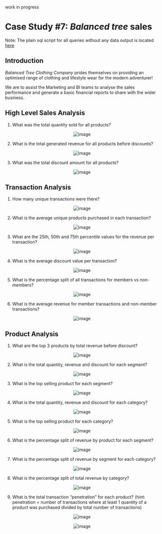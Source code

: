 work in progress

#  Case Study #7: _Balanced tree_ sales

Note: The plain sql script for all queries without any data output is located [here]()


## Introduction

_Balanced Tree Clothing Company_ prides themselves on providing an optimised range of clothing and lifestyle wear for the modern adventurer!

We are to assist the Marketing and BI teams to analyse the sales performance and generate a basic financial reports to share with the wider business.


## High Level Sales Analysis

1. What was the total quantity sold for all products?

<p align="center">
  <img src="https://github.com/GBlanch/SQL-weekly-challenges/assets/136500426/90ef1e85-bed9-4103-b78a-bb2096657771" alt="image">
</p>

2. What is the total generated revenue for all products before discounts?

<p align="center">
  <img src="https://github.com/GBlanch/SQL-weekly-challenges/assets/136500426/4ac5a12a-522a-4405-aeb3-7af5841d9f45" alt="image">
</p>




3. What was the total discount amount for all products?

<p align="center">
  <img src="https://github.com/GBlanch/SQL-weekly-challenges/assets/136500426/44b87458-24f9-4eda-b300-9b79c2743dff" alt="image">
</p>





## Transaction Analysis

1. How many unique transactions were there?
<p align="center">
  <img src="https://github.com/GBlanch/SQL-weekly-challenges/assets/136500426/694528dd-baa7-4f4f-9463-df339109448f" alt="image">
</p>


2. What is the average unique products purchased in each transaction?
<p align="center">
  <img src="https://github.com/GBlanch/SQL-weekly-challenges/assets/136500426/2c9992b7-6767-4f5d-8f28-273d67e03b46" alt="image">
</p>



3. What are the 25th, 50th and 75th percentile values for the revenue per transaction?
<p align="center">
  <img src="https://github.com/GBlanch/SQL-weekly-challenges/assets/136500426/1c2ee019-c9c9-4680-b22a-f660fa2b29b9" alt="image">
</p>



4. What is the average discount value per transaction?
<p align="center">
  <img src="https://github.com/GBlanch/SQL-weekly-challenges/assets/136500426/d23ed6e1-305c-4a7e-8a11-952ae2d340ad" alt="image">
</p>




5. What is the percentage split of all transactions for members vs non-members?
<p align="center">
  <img src="https://github.com/GBlanch/SQL-weekly-challenges/assets/136500426/b467794e-99ba-4413-be99-4c4fe35b878e" alt="image">
</p>



6. What is the average revenue for member transactions and non-member transactions?
<p align="center">
  <img src="https://github.com/GBlanch/SQL-weekly-challenges/assets/136500426/3fe5d09e-6d5a-47ad-8ac5-716fef8a27a5" alt="image">
</p>



## Product Analysis

1. What are the top 3 products by total revenue before discount?
<p align="center">
  <img src="https://github.com/GBlanch/SQL-weekly-challenges/assets/136500426/516c72b9-cbff-4016-82cb-99de7a120387" alt="image">
</p>



2. What is the total quantity, revenue and discount for each segment?
<p align="center">
  <img src="https://github.com/GBlanch/SQL-weekly-challenges/assets/136500426/1ffa5b11-8bd8-44a8-b612-81689008e111" alt="image">
</p>



3. What is the top selling product for each segment?
<p align="center">
  <img src="https://github.com/GBlanch/SQL-weekly-challenges/assets/136500426/19ae4619-0db9-4859-a9b8-d65fa78bcb8f" alt="image">
</p>


4. What is the total quantity, revenue and discount for each category?
<p align="center">
  <img src="https://github.com/GBlanch/SQL-weekly-challenges/assets/136500426/5bdfa3de-fafb-40e8-8fcf-ac1a7062eb3d" alt="image">
</p>

5. What is the top selling product for each category?
<p align="center">
  <img src="https://github.com/GBlanch/SQL-weekly-challenges/assets/136500426/d638b066-0757-4725-ac11-80d7959358fa" alt="image">
</p>


6. What is the percentage split of revenue by product for each segment?
<p align="center">
  <img src="https://github.com/GBlanch/SQL-weekly-challenges/assets/136500426/95a74eb5-bfe8-4ea1-8a42-3aec6f096cce" alt="image">
</p>


7. What is the percentage split of revenue by segment for each category?
<p align="center">
  <img src="https://github.com/GBlanch/SQL-weekly-challenges/assets/136500426/9701900e-6261-4854-b239-6828d8662ec7" alt="image">
</p>


8. What is the percentage split of total revenue by category?
<p align="center">
  <img src="https://github.com/GBlanch/SQL-weekly-challenges/assets/136500426/286277ab-c6a7-4e4f-8680-433971bbcb6e" alt="image">
</p>


9. What is the total transaction “penetration” for each product? (hint: penetration = number of transactions where at least 1 quantity of a product was purchased divided by total number of transactions)
<p align="center">
  <img src="https://github.com/GBlanch/SQL-weekly-challenges/assets/136500426/0fe1dd30-b428-476d-ba3a-0d8365c801d9" alt="image">
</p>
<p align="center">
  <img src="https://github.com/GBlanch/SQL-weekly-challenges/assets/136500426/4aed28c0-203c-4727-a54e-758f6bd202a0" alt="image">
</p>



